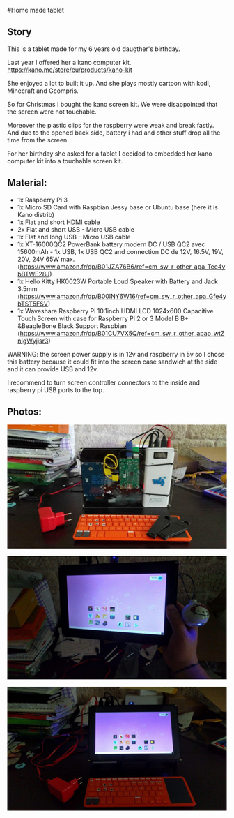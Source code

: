 #Home made tablet


## Story 
This is a tablet made for my 6 years old daugther's birthday.

Last year I offered her a kano computer kit. https://kano.me/store/eu/products/kano-kit

She enjoyed a lot to built it up. And she plays mostly cartoon with kodi, Minecraft and Gcompris.

So for Christmas I bought the kano screen kit. We were disappointed that the screen were not touchable.

Moreover the plastic clips for the raspberry were weak and break fastly. And due to the opened back side, battery i had and other stuff drop all the time from the screen.

For her birthday she asked for a tablet I decided to embedded her kano computer kit into a touchable screen kit.

## Material:

 - 1x Raspberry Pi 3
 - 1x Micro SD Card with Raspbian Jessy base or Ubuntu base (here it is Kano distrib)
 - 1x Flat and short HDMI cable
 - 2x Flat and short USB - Micro USB cable
 - 1x Flat and long USB - Micro USB cable
 - 1x XT-16000QC2 PowerBank battery modern DC / USB QC2 avec 15600mAh - 1x USB, 1x USB QC2 and connection DC de 12V, 16.5V, 19V, 20V, 24V 65W max. (https://www.amazon.fr/dp/B01JZA76B6/ref=cm_sw_r_other_apa_Tee4ybBTWE28J)
 - 1x Hello Kitty HK0023W Portable Loud Speaker with Battery and Jack 3.5mm (https://www.amazon.fr/dp/B00INY6W16/ref=cm_sw_r_other_apa_Gfe4ybTST5FSV)
 - 1x Waveshare Raspberry Pi 10.1inch HDMI LCD 1024x600 Capacitive Touch Screen with case for Raspberry Pi 2 or 3 Model B B+ &BeagleBone Black Support Raspbian (https://www.amazon.fr/dp/B01CU7VX5Q/ref=cm_sw_r_other_apap_wtZnIgWyjjsr3)

WARNING: the screen power supply is in 12v and raspberry in 5v so I chose this battery because it could fit into the screen case sandwich at the side and it can provide USB and 12v.

I recommend to turn screen controller connectors to the inside and raspberry pi USB ports to the top.

## Photos:

![Back](back.jpg)

![Front](front.jpg)

![Full](full.jpg)
